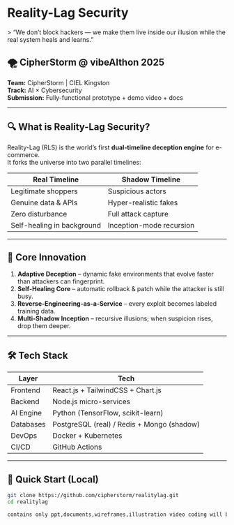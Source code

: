 # Reality-Lag Security  
&gt; “We don’t block hackers — we make them live inside our illusion while the real system heals and learns.”

## 🌪️ CipherStorm @ vibeAIthon 2025  
**Team:** CipherStorm | CIEL Kingston  
**Track:** AI × Cybersecurity  
**Submission:** Fully-functional prototype + demo video + docs

---

## 🔍 What is Reality-Lag Security?
Reality-Lag (RLS) is the world’s first **dual-timeline deception engine** for e-commerce.  
It forks the universe into two parallel timelines:

| Real Timeline | Shadow Timeline |
|---------------|-----------------|
| Legitimate shoppers | Suspicious actors |
| Genuine data & APIs | Hyper-realistic fakes |
| Zero disturbance | Full attack capture |
| Self-healing in background | Inception-mode recursion |

---

## 🧠 Core Innovation
1. **Adaptive Deception** – dynamic fake environments that evolve faster than attackers can fingerprint.  
2. **Self-Healing Core** – automatic rollback & patch while the attacker is still busy.  
3. **Reverse-Engineering-as-a-Service** – every exploit becomes labeled training data.  
4. **Multi-Shadow Inception** – recursive illusions; when suspicion rises, drop them deeper.

---

## 🛠️ Tech Stack
| Layer | Tech |
|-------|------|
| Frontend | React.js + TailwindCSS + Chart.js |
| Backend | Node.js micro-services |
| AI Engine | Python (TensorFlow, scikit-learn) |
| Databases | PostgreSQL (real) / Redis + Mongo (shadow) |
| DevOps | Docker + Kubernetes |
| CI/CD | GitHub Actions |

---

## 🚀 Quick Start (Local)
```bash
git clone https://github.com/cipherstorm/realitylag.git
cd realitylag

contains only ppt,documents,wireframes,illustration video coding will be updated soon.....
